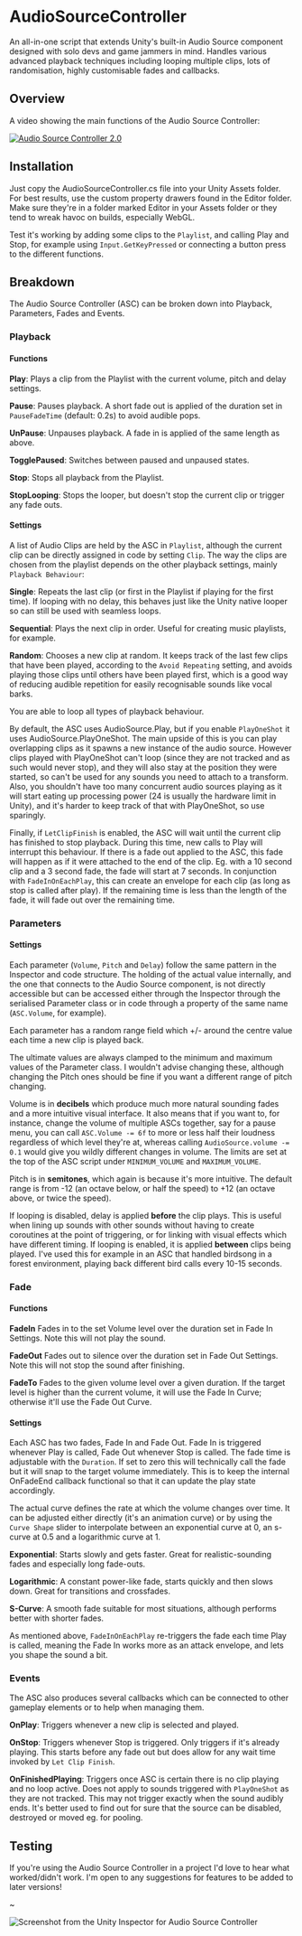 # AudioSourceController

An all-in-one script that extends Unity's built-in Audio Source component designed with solo devs and game jammers in mind. Handles various advanced playback techniques including looping multiple clips, lots of randomisation, highly customisable fades and callbacks.

## Overview

A video showing the main functions of the Audio Source Controller:

[![Audio Source Controller 2.0](https://markdown-videos-api.jorgenkh.no/url?url=https%3A%2F%2Fyoutu.be%2FkCCt9cnDWzs)](https://youtu.be/kCCt9cnDWzs)

## Installation

Just copy the AudioSourceController.cs file into your Unity Assets folder. For best results, use the custom property drawers found in the Editor folder. Make sure they're in a folder marked Editor in your Assets folder or they tend to wreak havoc on builds, especially WebGL.

Test it's working by adding some clips to the `Playlist`, and calling Play and Stop, for example using `Input.GetKeyPressed` or connecting a button press to the different functions.

## Breakdown

The Audio Source Controller (ASC) can be broken down into Playback, Parameters, Fades and Events.

### Playback

#### Functions

**Play**: Plays a clip from the Playlist with the current volume, pitch and delay settings.

**Pause**: Pauses playback. A short fade out is applied of the duration set in `PauseFadeTime` (default: 0.2s) to avoid audible pops.

**UnPause**: Unpauses playback. A fade in is applied of the same length as above.

**TogglePaused**: Switches between paused and unpaused states.

**Stop**: Stops all playback from the Playlist.

**StopLooping**: Stops the looper, but doesn't stop the current clip or trigger any fade outs.

#### Settings

A list of Audio Clips are held by the ASC in `Playlist`, although the current clip can be directly assigned in code by setting `Clip`. The way the clips are chosen from the playlist depends on the other playback settings, mainly `Playback Behaviour`:

**Single**: Repeats the last clip (or first in the Playlist if playing for the first time). If looping with no delay, this behaves just like the Unity native looper so can still be used with seamless loops.

**Sequential**: Plays the next clip in order. Useful for creating music playlists, for example.

**Random**: Chooses a new clip at random. It keeps track of the last few clips that have been played, according to the `Avoid Repeating` setting, and avoids playing those clips until others have been played first, which is a good way of reducing audible repetition for easily recognisable sounds like vocal barks.

You are able to loop all types of playback behaviour.

By default, the ASC uses AudioSource.Play, but if you enable `PlayOneShot` it uses AudioSource.PlayOneShot. The main upside of this is you can play overlapping clips as it spawns a new instance of the audio source. However clips played with PlayOneShot can't loop (since they are not tracked and as such would never stop), and they will also stay at the position they were started, so can't be used for any sounds you need to attach to a transform. Also, you shouldn't have too many concurrent audio sources playing as it will start eating up processing power (24 is usually the hardware limit in Unity), and it's harder to keep track of that with PlayOneShot, so use sparingly. 

Finally, if `LetClipFinish` is enabled, the ASC will wait until the current clip has finished to stop playback. During this time, new calls to Play will interrupt this behaviour. If there is a fade out applied to the ASC, this fade will happen as if it were attached to the end of the clip. Eg. with a 10 second clip and a 3 second fade, the fade will start at 7 seconds. In conjunction with `FadeInOnEachPlay`, this can create an envelope for each clip (as long as stop is called after play). If the remaining time is less than the length of the fade, it will fade out over the remaining time.

### Parameters

#### Settings

Each parameter (`Volume`, `Pitch` and `Delay`) follow the same pattern in the Inspector and code structure. The holding of the actual value internally, and the one that connects to the Audio Source component, is not directly accessible but can be accessed either through the Inspector through the serialised Parameter class or in code through a property of the same name (`ASC.Volume`, for example). 

Each parameter has a random range field which +/- around the centre value each time a new clip is played back.

The ultimate values are always clamped to the minimum and maximum values of the Parameter class. I wouldn't advise changing these, although changing the Pitch ones should be fine if you want a different range of pitch changing.

Volume is in **decibels** which produce much more natural sounding fades and a more intuitive visual interface. It also means that if you want to, for instance, change the volume of multiple ASCs together, say for a pause menu, you can call `ASC.Volume -= 6f` to more or less half their loudness regardless of which level they're at, whereas calling `AudioSource.volume -= 0.1` would give you wildly different changes in volume. The limits are set at the top of the ASC script under `MINIMUM_VOLUME` and `MAXIMUM_VOLUME`.

Pitch is in **semitones**, which again is because it's more intuitive. The default range is from -12 (an octave below, or half the speed) to +12 (an octave above, or twice the speed).

If looping is disabled, delay is applied **before** the clip plays. This is useful when lining up sounds with other sounds without having to create coroutines at the point of triggering, or for linking with visual effects which have different timing. If looping is enabled, it is applied **between** clips being played. I've used this for example in an ASC that handled birdsong in a forest environment, playing back different bird calls every 10-15 seconds.

### Fade

#### Functions

**FadeIn** Fades in to the set Volume level over the duration set in Fade In Settings. Note this will not play the sound.

**FadeOut** Fades out to silence over the duration set in Fade Out Settings. Note this will not stop the sound after finishing.

**FadeTo** Fades to the given volume level over a given duration. If the target level is higher than the current volume, it will use the Fade In Curve; otherwise it'll use the Fade Out Curve.

#### Settings

Each ASC has two fades, Fade In and Fade Out. Fade In is triggered whenever Play is called, Fade Out whenever Stop is called.
The fade time is adjustable with the `Duration`. If set to zero this will technically call the fade but it will snap to the target volume immediately. This is to keep the internal OnFadeEnd callback functional so that it can update the play state accordingly.

The actual curve defines the rate at which the volume changes over time. It can be adjusted either directly (it's an animation curve) or by using the `Curve Shape` slider to interpolate between an exponential curve at 0, an s-curve at 0.5 and a logarithmic curve at 1.

**Exponential**: Starts slowly and gets faster. Great for realistic-sounding fades and especially long fade-outs.

**Logarithmic**: A constant power-like fade, starts quickly and then slows down. Great for transitions and crossfades.

**S-Curve**: A smooth fade suitable for most situations, although performs better with shorter fades.

As mentioned above, `FadeInOnEachPlay` re-triggers the fade each time Play is called, meaning the Fade In works more as an attack envelope, and lets you shape the sound a bit.

### Events

The ASC also produces several callbacks which can be connected to other gameplay elements or to help when managing them.

**OnPlay**: Triggers whenever a new clip is selected and played.

**OnStop**: Triggers whenever Stop is triggered. Only triggers if it's already playing. This starts before any fade out but does allow for any wait time invoked by `Let Clip Finish`.

**OnFinishedPlaying**: Triggers once ASC is certain there is no clip playing and no loop active. Does not apply to sounds triggered with `PlayOneShot` as they are not tracked. This may not trigger exactly when the sound audibly ends. It's better used to find out for sure that the source can be disabled, destroyed or moved eg. for pooling.
 

## Testing

If you're using the Audio Source Controller in a project I'd love to hear what worked/didn't work. I'm open to any suggestions for features to be added to later versions!

~

![Screenshot from the Unity Inspector for Audio Source Controller](../img/asc_2.0_inspector.png)
